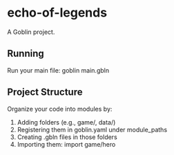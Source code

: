 # echo-of-legends

A Goblin project.

## Running
Run your main file:
    goblin main.gbln

## Project Structure
Organize your code into modules by:
1. Adding folders (e.g., game/, data/)
2. Registering them in goblin.yaml under module_paths
3. Creating .gbln files in those folders
4. Importing them: import game/hero

